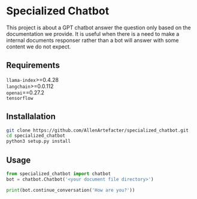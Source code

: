 # Specialized Chatbot
This project is about a GPT chatbot answer the question only based on the documentation we provide. It is useful when there is a need to make a internal documents responser rather than a bot will answer with some content we do not expect.

## Requirements
`llama-index`>=0.4.28  
`langchain`>=0.0.112  
`openai`==0.27.2  
`tensorflow`


## Installalation
```bash
git clone https://github.com/AllenArtefacter/specialized_chatbot.git
cd specialized_chatbot
python3 setup.py install
```


## Usage
```python
from specialized_chatbot import chatbot
bot = chatbot.Chatbot('<your document file directory>')

print(bot.continue_conversation('How are you?'))
```

